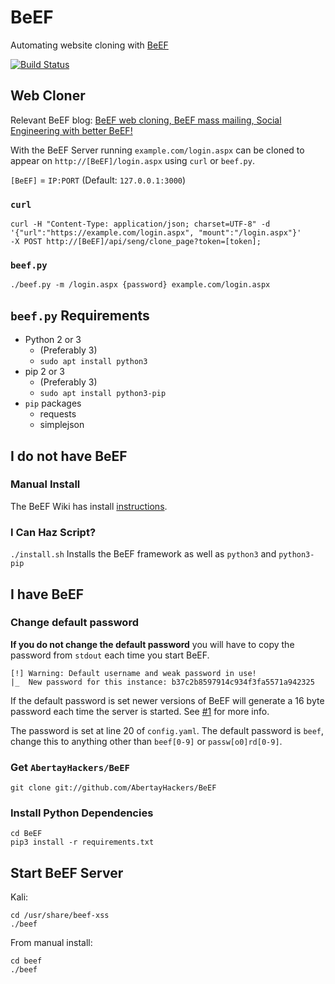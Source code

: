 # BeEF
Automating website cloning with [BeEF](http://beefproject.com/)  

[![Build Status](https://travis-ci.org/AbertayHackers/BeEF.svg?branch=master)](https://travis-ci.org/AbertayHackers/BeEF) 

## Web Cloner

Relevant BeEF blog: [BeEF web cloning, BeEF mass mailing, Social Engineering with better BeEF!](http://blog.beefproject.com/2012/09/beef-web-cloning-beef-mass-mailing.html)

With the BeEF Server running `example.com/login.aspx` can be cloned to appear on `http://[BeEF]/login.aspx` using `curl` or `beef.py`.

`[BeEF]` = `IP:PORT` (Default: `127.0.0.1:3000`)


### `curl`

```
curl -H "Content-Type: application/json; charset=UTF-8" -d
'{"url":"https://example.com/login.aspx", "mount":"/login.aspx"}'
-X POST http://[BeEF]/api/seng/clone_page?token=[token];
```


### `beef.py`

```
./beef.py -m /login.aspx {password} example.com/login.aspx 
```

## `beef.py` Requirements
- Python 2 or 3 
  - (Preferably 3)
  - `sudo apt install python3`
- pip 2 or 3
  - (Preferably 3)
  - `sudo apt install python3-pip`
- `pip` packages
  - requests
  - simplejson

## I do not have BeEF

### Manual Install
The BeEF Wiki has install [instructions](https://github.com/beefproject/beef/wiki/Installation).

### I Can Haz Script?
`./install.sh` Installs the BeEF framework as well as `python3` and `python3-pip` 

## I have BeEF

### Change default password

**If you do not change the default password** you will have to copy the password from `stdout` each time you start BeEF.

```
[!] Warning: Default username and weak password in use!
|_  New password for this instance: b37c2b8597914c934f3fa5571a942325
```

If the default password is set newer versions of BeEF will generate a 16 byte password each time the server is started. See [#1](https://github.com/AbertayHackers/BeEF/issues/1) for more info. 


The password is set at line 20 of `config.yaml`. The default password is `beef`, change this to anything other than `beef[0-9]` or `passw[o0]rd[0-9]`.

### Get `AbertayHackers/BeEF`

```
git clone git://github.com/AbertayHackers/BeEF
```

### Install Python Dependencies

```
cd BeEF
pip3 install -r requirements.txt
```

## Start BeEF Server

Kali:
```
cd /usr/share/beef-xss 
./beef 
```

From manual install: 
```
cd beef
./beef
```
